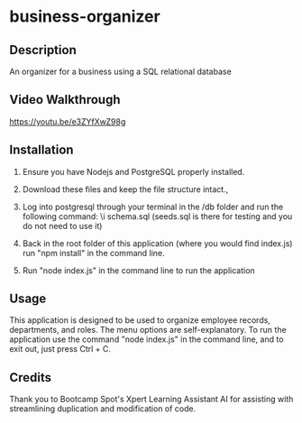 # business-organizer

## Description

An organizer for a business using a SQL relational database

## Video Walkthrough

https://youtu.be/e3ZYfXwZ98g

## Installation

1. Ensure you have Nodejs and PostgreSQL properly installed.

2. Download these files and keep the file structure intact.,

3. Log into postgresql through your terminal in the /db folder and run the following command: \i schema.sql (seeds.sql is there for testing and you do not need to use it)

4. Back in the root folder of this application (where you would find index.js) run "npm install" in the command line.

5. Run "node index.js" in the command line to run the application

## Usage

This application is designed to be used to organize employee records, departments, and roles. The menu options are self-explanatory. To run the application use the command "node index.js" in the command line, and to exit out, just press Ctrl + C.

## Credits

Thank you to Bootcamp Spot's Xpert Learning Assistant AI for assisting with streamlining duplication and modification of code.
